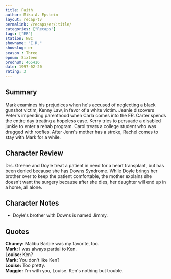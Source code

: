 ```yaml
---
title: Faith
author: Mika A. Epstein
layout: recap-tv
permalink: /recaps/er/:title/
categories: ["Recaps"]
tags: ["ER"]
station: NBC
showname: "E.R."
showslug: er
season : Three  
epnum: Sixteen  
prodnum: 465416    
date: 1997-02-20  
rating: 3  
---
```


## Summary  
  
Mark examines his prejudices when he's accused of neglecting a black gunshot victim, Kenny Law, in favor of a white victim. Jeanie discovers Peter's impending parenthood when Carla comes into the ER. Carter spends the entire day treating a hopeless case. Kerry tries to persuade a disabled junkie to enter a rehab program. Carol treats a college student who was drugged with roofies. After Jenn's mother has a stroke, Rachel comes to stay with Mark for a while.

## Character Review  
  
Drs. Greene and Doyle treat a patient in need for a heart transplant, but has been denied because she has Downs Syndrome. While Doyle brings her brother over to keep the patient comfortable, the mother explains she doesn't want the surgery because after she dies, her daughter will end up in a home, all alone.

## Character Notes  
  
* Doyle's brother with Downs is named Jimmy.

## Quotes  
  
**Chuney:** Malibu Barbie was my favorite, too.  
**Mark:** I was always partial to Ken.  
**Louise:** Ken?  
**Mark:** You don't like Ken?  
**Louise:** Too pretty.  
**Maggie:** I'm with you, Louise. Ken's nothing but trouble.